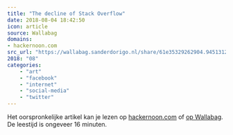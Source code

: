 ```yaml
---
title: "The decline of Stack Overflow"
date: 2018-08-04 18:42:50
icon: article
source: Wallabag
domains:
- hackernoon.com
src_url: "https://wallabag.sanderdorigo.nl/share/61e35329262904.94513120"
2018: "08"
categories:
    - "art"
    - "facebook"
    - "internet"
    - "social-media"
    - "twitter"
---
```

Het oorspronkelijke artikel kan je lezen op [hackernoon.com](https://hackernoon.com/the-decline-of-stack-overflow-7cb69faa575d?gi=6a7f18aabe8) of [op Wallabag](https://wallabag.sanderdorigo.nl/share/61e35329262904.94513120). De leestijd is ongeveer 16 minuten.